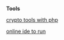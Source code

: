 **Tools**


[ crypto tools with php](http://www.richkni.co.uk/php/crypta/)

[online ide to run ](https://tio.run)
